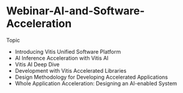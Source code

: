 # Webinar-AI-and-Software-Acceleration

Topic
- Introducing Vitis Unified Software Platform
-	AI Inference Acceleration with Vitis AI
-	Vitis AI Deep Dive
- Development with Vitis Accelerated Libraries
-	Design Methodology for Developing Accelerated Applications
-	Whole Application Acceleration: Designing an AI-enabled System
